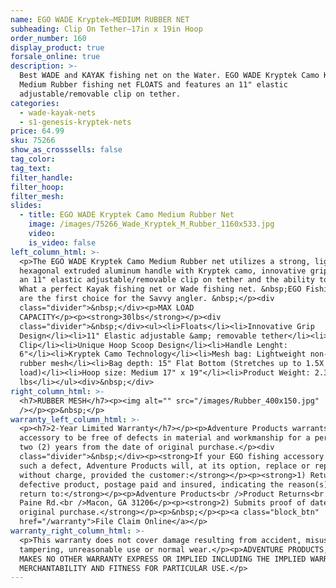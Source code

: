```yaml
---
name: EGO WADE Kryptek—MEDIUM RUBBER NET
subheading: Clip On Tether—17in x 19in Hoop
order_number: 160
display_product: true
forsale_online: true
description: >-
  Best WADE and KAYAK fishing net on the Water. EGO WADE Kryptek Camo Kayak
  Medium Rubber fishing net FLOATS and features an 11" elastic
  adjustable/removable clip on tether.
categories:
  - wade-kayak-nets
  - s1-genesis-kryptek-nets
price: 64.99
sku: 75266
show_as_crosssells: false
tag_color:
tag_text:
filter_handle:
filter_hoop:
filter_mesh:
slides:
  - title: EGO WADE Kryptek Camo Medium Rubber Net
    image: /images/75266_Wade_Kryptek_M_Rubber_1160x533.jpg
    video:
    is_video: false
left_column_html: >-
  <p>The EGO WADE Kryptek Camo Medium Rubber net utilizes a strong, lightweight
  hexagonal extruded aluminum handle with Kryptek camo, innovative grip design,
  an 11" elastic adjustable/removable clip on tether and the ability to float.
  What a perfect Kayak fishing net or Wade fishing net. &nbsp;EGO Fishing Nets
  are the first choice for the Savvy angler. &nbsp;</p><div
  class="divider">&nbsp;</div><p>MAX LOAD
  CAPACITY</p><p><strong>30lbs</strong></p><div
  class="divider">&nbsp;</div><ul><li>Floats</li><li>Innovative Grip
  Design</li><li>11" Elastic adjustable &amp; removable tether</li><li>Aluminum
  Clip</li><li>Unique Hoop Scoop Design</li><li>Handle Lenght:
  6"</li><li>Kryptek Camo Technology</li><li>Mesh bag: Lightweight non-tangle
  rubber mesh</li><li>Bag depth: 15" Flat Bottom (Stretches up to 1.5X with
  load)</li><li>Hoop size: Medium 17" x 19"</li><li>Product Weight: 2.3
  lbs</li></ul><div>&nbsp;</div>
right_column_html: >-
  <h7>RUBBER MESH</h7><p><img alt="" src="/images/Rubber_400x150.jpg"
  /></p><p>&nbsp;</p>
warranty_left_column_html: >-
  <p><h7>2-Year Limited Warranty</h7></p><p>Adventure Products warrants your EGO
  accessory to be free of defects in material and workmanship for a period of
  two (2) years from the date of original purchase.</p><div
  class="divider">&nbsp;</div><p><strong>If your EGO fishing accessory exhibits
  such a defect, Adventure Products will, at its option, replace or repair it
  without charge, provided the customer:</strong></p><p><strong>1) Returns the
  defective product, postage paid and insured, indicating the reason(s) for the
  return to:</strong></p><p>Adventure Products<br />Product Returns<br />889 Guy
  Paine Rd.<br />Macon, GA 31206</p><p><strong>2) Submits proof of date of
  original purchase.</strong></p><p>&nbsp;</p><p><a class="block_btn"
  href="/warranty">File Claim Online</a></p>
warranty_right_column_html: >-
  <p>This warranty does not cover damage resulting from accident, misuse, abuse,
  tampering, unreasonable use or normal wear.</p><p>ADVENTURE PRODUCTS, INC.
  MAKES NO OTHER WARRANTY EXPRESS OR IMPLIED INCLUDING THE IMPLIED WARRANTIES OF
  MERCHANTABILITY AND FITNESS FOR PARTICULAR USE.</p>
---
```

